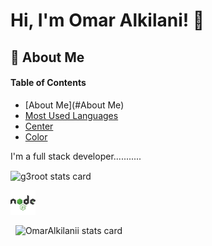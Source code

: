 # Hi, I'm Omar Alkilani! 👋
## 🚀 About Me

#### Table of Contents

- [About Me](#About Me)
- [Most Used Languages](#indent)
- [Center](#center)
- [Color](#color)

I'm a full stack developer...........
<p>
<img align="center" src="https://github-readme-stats.vercel.app/api/top-langs?username=g3root&theme=default&title_color=000000&text_color=000000&bg_color=ffffff&hide_border=true&layout=compact" alt="g3root stats card" /></p>
<a href="https://nodejs.org" target="blank">
<img align="center" src="https://raw.githubusercontent.com/devicons/devicon/master/icons/nodejs/nodejs-original-wordmark.svg" alt="Node.js" height="40" width="40" />
</a>
<p>&nbsp;
<img align="center" src="https://github-readme-stats.vercel.app/api?username=OmarAlkilanii&show_icons=true&theme=default&title_color=000000&text_color=000000&bg_color=ffffff&hide_border=true" alt="OmarAlkilanii stats card" /></p>
